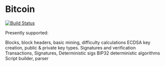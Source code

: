 
Bitcoin
=======
[![Build Status](https://travis-ci.org/afk11/bitcoin.svg?branch=master)](https://travis-ci.org/afk11/bitcoin)


Presently supported:

Blocks, block headers, basic mining, difficulty calculations
ECDSA key creation, public & private key types. Signatures and verification 
Transactions, Signatures, Deterministic sigs
BIP32 deterministic algorithms
Script builder, parser

